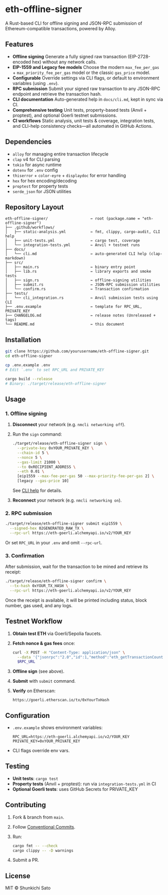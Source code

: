 # eth-offline-signer

A Rust-based CLI for offline signing and JSON-RPC submission of Ethereum-compatible transactions, powered by Alloy.

## Features

- **Offline signing**
  Generate a fully signed raw transaction (EIP-2728-encoded hex) without any network calls.
- **EIP-1559 and Legacy fee models**
  Choose the modern `max_fee_per_gas` + `max_priority_fee_per_gas` model or the classic `gas_price` model.
- **Configurable**
  Override settings via CLI flags, or default to environment variables (using `.env`).
- **RPC submission**
  Submit your signed raw transaction to any JSON-RPC endpoint and retrieve the transaction hash.
- **CLI documentation**
  Auto-generated help in `docs/cli.md`, kept in sync via CI.
- **Comprehensive testing**
  Unit tests, property-based tests (Anvil + proptest), and optional Goerli testnet submissions.
- **CI workflows**
  Static analysis, unit tests & coverage, integration tests, and CLI-help consistency checks—all automated in GitHub Actions.

## Dependencies

- `alloy` for managing entire transaction lifecycle
- `clap` v4 for CLI parsing
- `tokio` for async runtime
- `dotenv` for `.env` config
- `thiserror` + `color-eyre` + `displaydoc` for error handling
- `hex` for hex encoding/decoding
- `proptest` for property tests
- `serde_json` for JSON utilities

## Repository Layout

```plain
eth-offline-signer/                   ← root (package.name = "eth-offline-signer")
├── .github/workflows/
│   ├── static-analysis.yml           ← fmt, clippy, cargo-audit, CLI help 
│   ├── unit-tests.yml                ← cargo test, coverage
│   └── integration-tests.yml         ← Anvil + testnet runs
├── docs/
│   └── cli.md                        ← auto-generated CLI help (clap-markdown)
├── src/
│   ├── main.rs                       ← binary entry point
│   ├── lib.rs                        ← library exports and smoke tests
│   ├── sign.rs                       ← offline-signing utilities
│   ├── submit.rs                     ← JSON-RPC submission utilities
│   └── confirm.rs                    ← Transaction confirmation
├── tests/
│   └── cli_integration.rs            ← Anvil submission tests using CLI
├── .env.example                      ← template for RPC_URL, PRIVATE_KEY
├── CHANGELOG.md                      ← release notes (Unreleased + tags)
└── README.md                         ← this document
```

## Installation

```bash
git clone https://github.com/yourusername/eth-offline-signer.git
cd eth-offline-signer

cp .env.example .env
# Edit `.env` to set RPC_URL and PRIVATE_KEY

cargo build --release
# Binary: ./target/release/eth-offline-signer
```

## Usage

### 1. Offline signing

1. **Disconnect** your network (e.g. `nmcli networking off`).

2. Run the `sign` command:

   ```bash
   ./target/release/eth-offline-signer sign \
     --private-key 0xYOUR_PRIVATE_KEY \
     --chain-id 5 \
     --nonce 5 \
     --gas-limit 21000 \
     --to 0xRECIPIENT_ADDRESS \
     --eth 0.01 \
     [eip1559 --max-fee-per-gas 50 --max-priority-fee-per-gas 2] \
     [legacy --gas-price 10]
   ```

   See [CLI help](docs/cli.md#eth-offline-signer-sign) for details.

3. **Reconnect** your network (e.g. `nmcli networking on`).

### 2. RPC submission

```bash
./target/release/eth-offline-signer submit eip1559 \
  --signed-hex 02GENERATED_RAW_TX \
  --rpc-url https://eth-goerli.alchemyapi.io/v2/YOUR_KEY
```

Or set `RPC_URL` in your `.env` and omit `--rpc-url`.

### 3. Confirmation

After submission, wait for the transaction to be mined and retrieve its receipt:

```bash
./target/release/eth-offline-signer confirm \
  --tx-hash 0xYOUR_TX_HASH \
  --rpc-url https://eth-goerli.alchemyapi.io/v2/YOUR_KEY
```

Once the receipt is available, it will be printed including status, block number, gas used, and any logs.

## Testnet Workflow

1. **Obtain test ETH** via Goerli/Sepolia faucets.

2. **Fetch nonce & gas fees** once:

   ```bash
   curl -X POST -H "Content-Type: application/json" \
     --data '{"jsonrpc":"2.0","id":1,"method":"eth_getTransactionCount","params":["0xYOUR_ADDR","latest"]}' \
     $RPC_URL
   ```

3. **Offline sign** (see above).

4. **Submit** with `submit` command.

5. **Verify** on Etherscan:

   ```plain
   https://goerli.etherscan.io/tx/0xYourTxHash
   ```

## Configuration

- `.env.example` shows environment variables:

  ```text
  RPC_URL=https://eth-goerli.alchemyapi.io/v2/YOUR_KEY
  PRIVATE_KEY=0xYOUR_PRIVATE_KEY
  ```

- CLI flags override env vars.

## Testing

- **Unit tests**: `cargo test`
- **Property tests** (Anvil + proptest): run via `integration-tests.yml` in CI
- **Optional Goerli tests**: uses GitHub Secrets for PRIVATE_KEY

## Contributing

1. Fork & branch from `main`.
2. Follow [Conventional Commits](https://www.conventionalcommits.org/).
3. Run:

   ```bash
   cargo fmt -- --check
   cargo clippy -- -D warnings
   ```

4. Submit a PR.

## License

MIT © Shunkichi Sato
